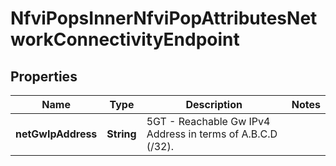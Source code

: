 
# NfviPopsInnerNfviPopAttributesNetworkConnectivityEndpoint

## Properties
Name | Type | Description | Notes
------------ | ------------- | ------------- | -------------
**netGwIpAddress** | **String** | 5GT - Reachable Gw IPv4 Address in terms of A.B.C.D (/32). | 



